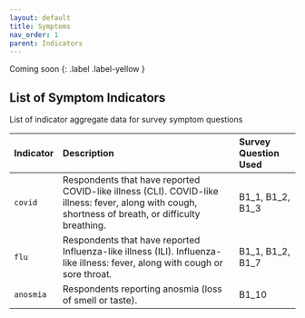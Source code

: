 ```yaml
---
layout: default
title: Symptoms
nav_order: 1
parent: Indicators
---
```


Coming soon
{: .label .label-yellow }

## List of Symptom Indicators

List of indicator aggregate data for survey symptom questions

| Indicator        | Description          | Survey Question Used |
|:----------------------------------------|:---------------------|:---------------------|
| `covid`                                   | Respondents that have reported COVID-like illness (CLI). COVID-like illness: fever, along with cough, shortness of breath, or difficulty breathing.    | B1_1, B1_2, B1_3  |
| `flu`                                     | Respondents that have reported Influenza-like illness (ILI). Influenza-like illness: fever, along with cough or sore throat.      | B1_1, B1_2, B1_7  |
| `anosmia`                                 | Respondents reporting anosmia (loss of smell or taste).    | B1_10  |